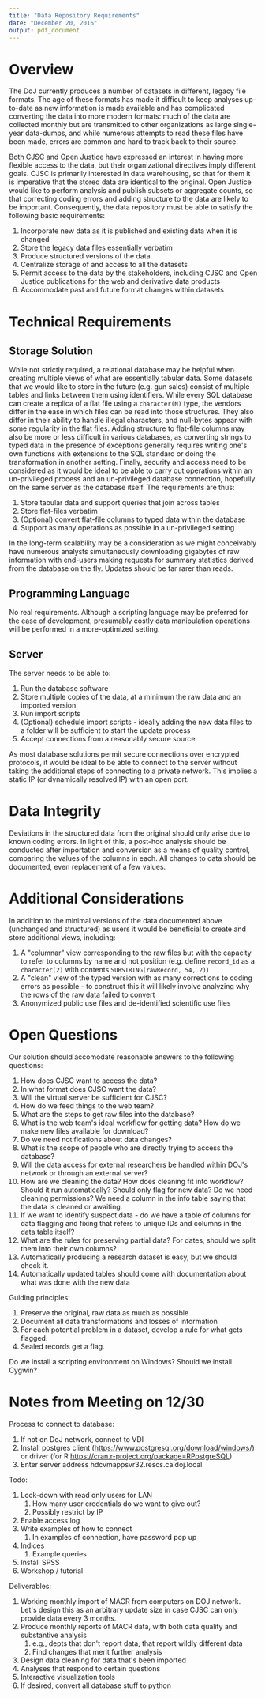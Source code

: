 ```yaml
---
title: "Data Repository Requirements"
date: "December 20, 2016"
output: pdf_document
---
```


# Overview

The DoJ currently produces a number of datasets in different, legacy file formats. The age of these formats has made it difficult to keep analyses up-to-date as new information is made available and has complicated converting the data into more modern formats: much of the data are collected monthly but are transmitted to other organizations as large single-year data-dumps, and while numerous attempts to read these files have been made, errors are common and hard to track back to their source.

Both CJSC and Open Justice have expressed an interest in having more flexible access to the data, but their organizational directives imply different goals. CJSC is primarily interested in data warehousing, so that for them it is imperative that the stored data are identical to the original. Open Justice would like to perform analysis and publish subsets or aggregate counts, so that correcting coding errors and adding structure to the data are likely to be important. Consequently, the data repository must be able to satisfy the following basic requirements:

1. Incorporate new data as it is published and existing data when it is changed
2. Store the legacy data files essentially verbatim
3. Produce structured versions of the data
4. Centralize storage of and access to all the datasets
5. Permit access to the data by the stakeholders, including CJSC and Open Justice publications for the web and derivative data products
6. Accommodate past and future format changes within datasets

# Technical Requirements

## Storage Solution

While not strictly required, a relational database may be helpful when creating multiple views of what are essentially tabular data. Some datasets that we would like to store in the future (e.g. gun sales) consist of multiple tables and links between them using identifiers. While every SQL database can create a replica of a flat file using a `character(N)` type, the vendors differ in the ease in which files can be read into those structures. They also differ in their ability to handle illegal characters, and null-bytes appear with some regularity in the flat files. Adding structure to flat-file columns may also be more or less difficult in various databases, as converting strings to typed data in the presence of exceptions generally requires writing one's own functions with extensions to the SQL standard or doing the transformation in another setting. Finally, security and access need to be considered as it would be ideal to be able to carry out operations within an un-privileged process and an un-privileged database connection, hopefully on the same server as the database itself. The requirements are thus:

1. Store tabular data and support queries that join across tables
2. Store flat-files verbatim
3. (Optional) convert flat-file columns to typed data within the database
4. Support as many operations as possible in a un-privileged setting

In the long-term scalability may be a consideration as we might conceivably have numerous analysts simultaneously downloading gigabytes of raw information with end-users making requests for summary statistics derived from the database on the fly. Updates should be far rarer than reads.

## Programming Language

No real requirements. Although a scripting language may be preferred for the ease of development, presumably costly data manipulation operations will be performed in a more-optimized setting.

## Server

The server needs to be able to:

1. Run the database software
2. Store multiple copies of the data, at a minimum the raw data and an imported version
3. Run import scripts
4. (Optional) schedule import scripts - ideally adding the new data files to a folder will be sufficient to start the update process
5. Accept connections from a reasonably secure source

As most database solutions permit secure connections over encrypted protocols, it would be ideal to be able to connect to the server without taking the additional steps of connecting to a private network. This implies a static IP (or dynamically resolved IP) with an open port.

# Data Integrity

Deviations in the structured data from the original should only arise due to known coding errors. In light of this, a post-hoc analysis should be conducted after importation and conversion as a means of quality control, comparing the values of the columns in each. All changes to data should be documented, even replacement of a few values. 

# Additional Considerations

In addition to the minimal versions of the data documented above (unchanged and structured) as users it would be beneficial to create and store additional views, including:

1. A "columnar" view corresponding to the raw files but with the capacity to refer to columns by name and not position (e.g. define `record_id` as a `character(2)` with contents `SUBSTRING(rawRecord, 54, 2)`)
2. A "clean" view of the typed version with as many corrections to coding errors as possible - to construct this it will likely involve analyzing why the rows of the raw data failed to convert
3. Anonymized public use files and de-identified scientific use files

# Open Questions

Our solution should accomodate reasonable answers to the following questions:

1. How does CJSC want to access the data?
2. In what format does CJSC want the data?
3. Will the virtual server be sufficient for CJSC?
4. How do we feed things to the web team?
5. What are the steps to get raw files into the database?
6. What is the web team's ideal workflow for getting data? How do we make new files available for download?
7. Do we need notifications about data changes?
8. What is the scope of people who are directly trying to access the database?
9. Will the data access for external researchers be handled within DOJ's network or through an external server?
10. How are we cleaning the data? How does cleaning fit into workflow? Should it run automatically? Should only flag for new data? Do we need cleaning permissions? We need a column in the info table saying that the data is cleaned or awaiting. 
11. If we want to identify suspect data - do we have a table of columns for data flagging and fixing that refers to unique IDs and columns in the data table itself? 
12. What are the rules for preserving partial data? For dates, should we split them into their own columns?
13. Automatically producing a research dataset is easy, but we should check it. 
14. Automatically updated tables should come with documentation about what was done with the new data

Guiding principles:

1. Preserve the original, raw data as much as possible
2. Document all data transformations and losses of information
3. For each potential problem in a dataset, develop a rule for what gets flagged.
4. Sealed records get a flag. 

Do we install a scripting environment on Windows? Should we install Cygwin?

# Notes from Meeting on 12/30

Process to connect to database:

1. If not on DoJ network, connect to VDI
2. Install postgres client (https://www.postgresql.org/download/windows/) or driver (for R https://cran.r-project.org/package=RPostgreSQL)
3. Enter server address hdcvmappsvr32.rescs.caldoj.local

Todo:

1. Lock-down with read only users for LAN
    1. How many user credentials do we want to give out?
    2. Possibly restrict by IP
2. Enable access log
3. Write examples of how to connect
    1. In examples of connection, have password pop up
4. Indices
    1. Example queries
5. Install SPSS
6. Workshop / tutorial

Deliverables:

1. Working monthly import of MACR from computers on DOJ network. Let's design this as an arbitrary update size in case CJSC can only provide data every 3 months. 
2. Produce monthly reports of MACR data, with both data quality and substantive analysis
    1. e.g., depts that don't report data, that report wildly different data
    2. Find changes that merit further analysis
3. Design data cleaning for data that's been imported
4. Analyses that respond to certain questions
5. Interactive visualization tools
6. If desired, convert all database stuff to python


